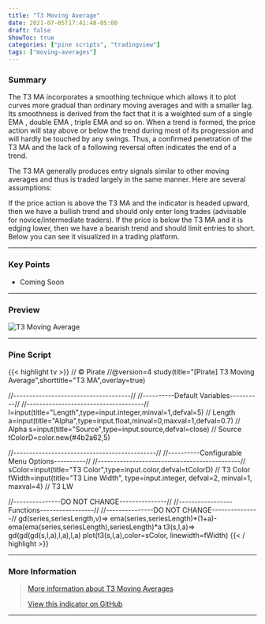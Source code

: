 ```yaml
---
title: "T3 Moving Average"
date: 2021-07-05T17:41:48-05:00
draft: false
ShowToc: true
categories: ["pine scripts", "tradingview"]
tags: ["moving-averages"]
---
```


### Summary
The T3 MA incorporates a smoothing technique which allows it to plot curves more gradual than ordinary moving averages and with a smaller lag. Its smoothness is derived from the fact that it is a weighted sum of a single EMA , double EMA , triple EMA and so on. When a trend is formed, the price action will stay above or below the trend during most of its progression and will hardly be touched by any swings. Thus, a confirmed penetration of the T3 MA and the lack of a following reversal often indicates the end of a trend.

The T3 MA generally produces entry signals similar to other moving averages and thus is traded largely in the same manner. Here are several assumptions:

If the price action is above the T3 MA and the indicator is headed upward, then we have a bullish trend and should only enter long trades (advisable for novice/intermediate traders). If the price is below the T3 MA and it is edging lower, then we have a bearish trend and should limit entries to short. Below you can see it visualized in a trading platform.

---

### Key Points
- Coming Soon

---

### Preview
![T3 Moving Average](/pine/t3ma/t3ma.png#center)

---

### Pine Script
{{< highlight tv >}}
// © Pirate
//@version=4
study(title="[Pirate] T3 Moving Average",shorttitle="T3 MA",overlay=true)

//-------------------------------------//
//----------Default Variables----------//
//-------------------------------------//
l=input(title="Length",type=input.integer,minval=1,defval=5) // Length
a=input(title="Alpha",type=input.float,minval=0,maxval=1,defval=0.7) // Alpha
s=input(title="Source",type=input.source,defval=close) // Source
tColorD=color.new(#4b2a62,5)

//---------------------------------------------//
//----------Configurable Menu Options----------//
//---------------------------------------------//
sColor=input(title="T3 Color",type=input.color,defval=tColorD) // T3 Color
fWidth=input(title="T3 Line Width", type=input.integer, defval=2, minval=1, maxval=4) // T3 LW

//---------------DO NOT CHANGE---------------//
//-----------------Functions-----------------//
//---------------DO NOT CHANGE---------------//
gd(series,seriesLength,v)=>
    ema(series,seriesLength)*(1+a)-ema(ema(series,seriesLength),seriesLength)*a
t3(s,l,a)=>
    gd(gd(gd(s,l,a),l,a),l,a)
plot(t3(s,l,a),color=sColor, linewidth=fWidth)
{{< / highlight >}}

---

### More Information
> [More information about T3 Moving Averages](https://www.tradingpedia.com/forex-trading-indicators/t3-moving-average-indicator/)
>
> [View this indicator on GitHub](https://github.com/PirateCrypto/TradingView/blob/main/Indicators/%5BPirate%5D%20T3%20MA.pine)

---